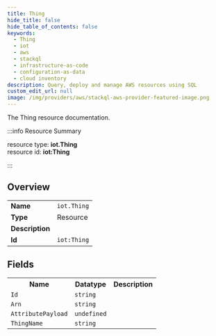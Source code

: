 ```yaml
---
title: Thing
hide_title: false
hide_table_of_contents: false
keywords:
  - Thing
  - iot
  - aws
  - stackql
  - infrastructure-as-code
  - configuration-as-data
  - cloud inventory
description: Query, deploy and manage AWS resources using SQL
custom_edit_url: null
image: /img/providers/aws/stackql-aws-provider-featured-image.png
---
```

The Thing resource documentation.

:::info Resource Summary

<div class="row">
<div class="providerDocColumn">
<span>resource type:&nbsp;<b>iot.Thing</b></span><br />
<span>resource id:&nbsp;<b>iot:Thing</b></span><br />
</div>
</div>

:::

## Overview
<table><tbody>
<tr><td><b>Name</b></td><td><code>iot.Thing</code></td></tr>
<tr><td><b>Type</b></td><td>Resource</td></tr>
<tr><td><b>Description</b></td><td></td></tr>
<tr><td><b>Id</b></td><td><code>iot:Thing</code></td></tr>
</tbody></table>

## Fields
<table><tbody>
<tr><th>Name</th><th>Datatype</th><th>Description</th></tr>
<tr><td><code>Id</code></td><td><code>string</code></td><td></td></tr><tr><td><code>Arn</code></td><td><code>string</code></td><td></td></tr><tr><td><code>AttributePayload</code></td><td><code>undefined</code></td><td></td></tr><tr><td><code>ThingName</code></td><td><code>string</code></td><td></td></tr>
</tbody></table>